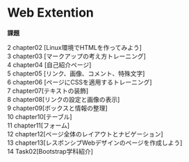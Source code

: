 # Web Extention

**課題**

  
2 chapter02 [Linux環境でHTMLを作ってみよう]  
3 chapter03 [マークアップの考え方トレーニング]  
4 chapter04 [自己紹介ページ]  
5 chapter05 [リンク、画像、コメント、特殊文字]  
6 chapter06 [ページにCSSを適用するトレーニング]  
7  chapter07[テキストの装飾]   
8  chapter08[リンクの設定と画像の表示]   
9  chapter09[ボックスと情報の整理]  
10 chapter10[テーブル]  
11 chapter11[フォーム]  
12 chapter12[ページ全体のレイアウトとナビゲーション]  
13 chapter13[レスポンシブWebデザインのページを作成しよう]  
14 Task02[Bootstrap学科紹介]
